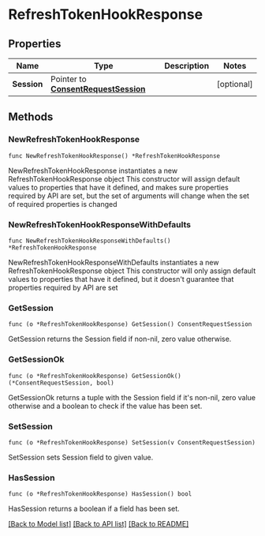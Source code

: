 # RefreshTokenHookResponse

## Properties

| Name        | Type                                                             | Description | Notes      |
| ----------- | ---------------------------------------------------------------- | ----------- | ---------- |
| **Session** | Pointer to [**ConsentRequestSession**](ConsentRequestSession.md) |             | [optional] |

## Methods

### NewRefreshTokenHookResponse

`func NewRefreshTokenHookResponse() *RefreshTokenHookResponse`

NewRefreshTokenHookResponse instantiates a new RefreshTokenHookResponse object
This constructor will assign default values to properties that have it defined,
and makes sure properties required by API are set, but the set of arguments will
change when the set of required properties is changed

### NewRefreshTokenHookResponseWithDefaults

`func NewRefreshTokenHookResponseWithDefaults() *RefreshTokenHookResponse`

NewRefreshTokenHookResponseWithDefaults instantiates a new
RefreshTokenHookResponse object This constructor will only assign default values
to properties that have it defined, but it doesn't guarantee that properties
required by API are set

### GetSession

`func (o *RefreshTokenHookResponse) GetSession() ConsentRequestSession`

GetSession returns the Session field if non-nil, zero value otherwise.

### GetSessionOk

`func (o *RefreshTokenHookResponse) GetSessionOk() (*ConsentRequestSession, bool)`

GetSessionOk returns a tuple with the Session field if it's non-nil, zero value
otherwise and a boolean to check if the value has been set.

### SetSession

`func (o *RefreshTokenHookResponse) SetSession(v ConsentRequestSession)`

SetSession sets Session field to given value.

### HasSession

`func (o *RefreshTokenHookResponse) HasSession() bool`

HasSession returns a boolean if a field has been set.

[[Back to Model list]](../README.md#documentation-for-models)
[[Back to API list]](../README.md#documentation-for-api-endpoints)
[[Back to README]](../README.md)
